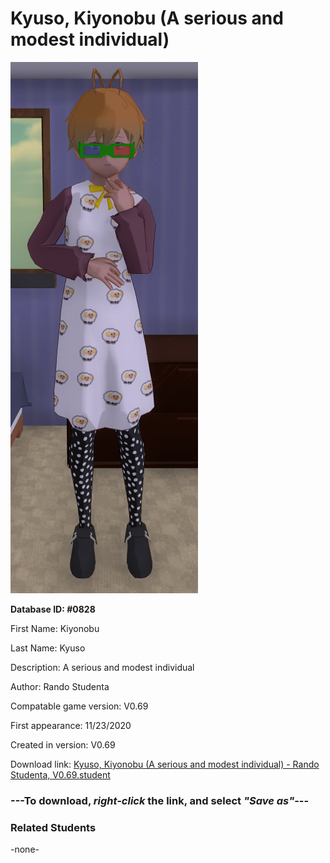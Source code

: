 # Kyuso, Kiyonobu (A serious and modest individual)

<img src="../../Files/Images/Kyuso, Kiyonobu (A serious and modest individual).png" title="Kyuso, Kiyonobu (A serious and modest individual) - Rando Studenta, V0.69">

**Database ID: #0828**

First Name: Kiyonobu

Last Name: Kyuso

Description: A serious and modest individual

Author: Rando Studenta

Compatable game version: V0.69

First appearance: 11/23/2020

Created in version: V0.69

Download link: <a href="https://raw.githubusercontent.com/Arbiter1223/Daigaku-Gurashi-Custom-Students/master/Files/Student%20Files/Kyuso%2C%20Kiyonobu%20(A%20serious%20and%20modest%20individual)%20-%20Rando%20Studenta%2C%20V0.69.student">Kyuso, Kiyonobu (A serious and modest individual) - Rando Studenta, V0.69.student</a>

### ---**To download, _right-click_ the link, and select _"Save as"_**---

### Related Students

-none-
